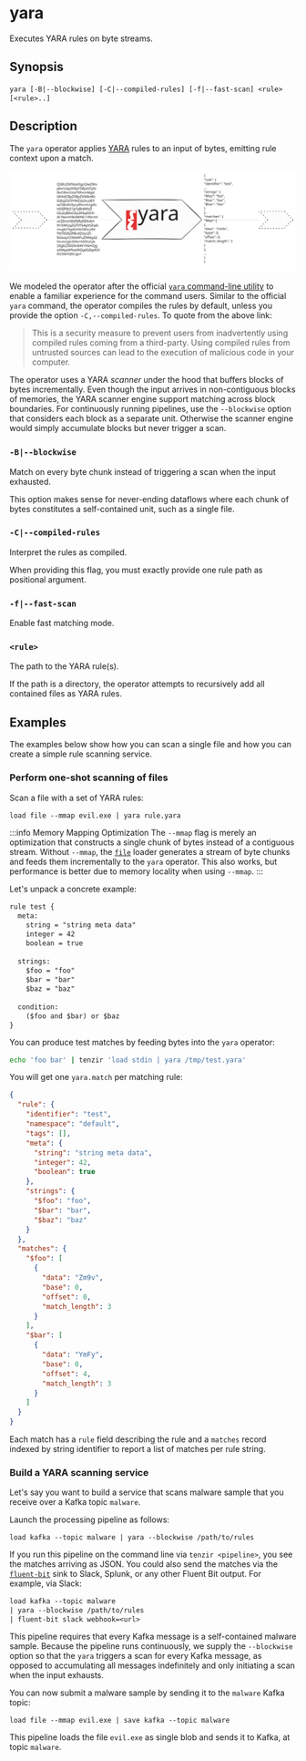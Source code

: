# yara

Executes YARA rules on byte streams.

## Synopsis

```
yara [-B|--blockwise] [-C|--compiled-rules] [-f|--fast-scan] <rule> [<rule>..]
```

## Description

The `yara` operator applies [YARA](https://virustotal.github.io/yara/) rules to
an input of bytes, emitting rule context upon a match.

![YARA Operator](yara-operator.excalidraw.svg)

We modeled the operator after the official [`yara` command-line
utility](https://yara.readthedocs.io/en/stable/commandline.html) to enable a
familiar experience for the command users. Similar to the official `yara`
command, the operator compiles the rules by default, unless you provide the
option `-C,--compiled-rules`. To quote from the above link:

> This is a security measure to prevent users from inadvertently using compiled
> rules coming from a third-party. Using compiled rules from untrusted sources
> can lead to the execution of malicious code in your computer.

The operator uses a YARA *scanner* under the hood that buffers blocks of bytes
incrementally. Even though the input arrives in non-contiguous blocks of
memories, the YARA scanner engine support matching across block boundaries. For
continuously running pipelines, use the `--blockwise` option that considers each
block as a separate unit. Otherwise the scanner engine would simply accumulate
blocks but never trigger a scan.

### `-B|--blockwise`

Match on every byte chunk instead of triggering a scan when the input exhausted.

This option makes sense for never-ending dataflows where each chunk of bytes
constitutes a self-contained unit, such as a single file.

### `-C|--compiled-rules`

Interpret the rules as compiled.

When providing this flag, you must exactly provide one rule path as positional
argument.

### `-f|--fast-scan`

Enable fast matching mode.

### `<rule>`

The path to the YARA rule(s).

If the path is a directory, the operator attempts to recursively add all
contained files as YARA rules.

## Examples

The examples below show how you can scan a single file and how you can create a
simple rule scanning service.

### Perform one-shot scanning of files

Scan a file with a set of YARA rules:

```
load file --mmap evil.exe | yara rule.yara
```

:::info Memory Mapping Optimization
The `--mmap` flag is merely an optimization that constructs a single chunk of
bytes instead of a contiguous stream. Without `--mmap`, the
[`file`](../connectors/file.md) loader generates a stream of byte chunks and
feeds them incrementally to the `yara` operator. This also works, but
performance is better due to memory locality when using `--mmap`.
:::

Let's unpack a concrete example:

```yara
rule test {
  meta:
    string = "string meta data"
    integer = 42
    boolean = true

  strings:
    $foo = "foo"
    $bar = "bar"
    $baz = "baz"

  condition:
    ($foo and $bar) or $baz
}
```

You can produce test matches by feeding bytes into the `yara` operator:

```bash
echo 'foo bar' | tenzir 'load stdin | yara /tmp/test.yara'
```

You will get one `yara.match` per matching rule:

```json
{
  "rule": {
    "identifier": "test",
    "namespace": "default",
    "tags": [],
    "meta": {
      "string": "string meta data",
      "integer": 42,
      "boolean": true
    },
    "strings": {
      "$foo": "foo",
      "$bar": "bar",
      "$baz": "baz"
    }
  },
  "matches": {
    "$foo": [
      {
        "data": "Zm9v",
        "base": 0,
        "offset": 0,
        "match_length": 3
      }
    ],
    "$bar": [
      {
        "data": "YmFy",
        "base": 0,
        "offset": 4,
        "match_length": 3
      }
    ]
  }
}
```

Each match has a `rule` field describing the rule and a `matches` record
indexed by string identifier to report a list of matches per rule string.

### Build a YARA scanning service

Let's say you want to build a service that scans malware sample that you receive
over a Kafka topic `malware`.

Launch the processing pipeline as follows:

```
load kafka --topic malware | yara --blockwise /path/to/rules
```

If you run this pipeline on the command line via `tenzir <pipeline>`, you see
the matches arriving as JSON. You could also send the matches via the
[`fluent-bit`](fluent-bit.md) sink to Slack, Splunk, or any other
Fluent Bit output. For example, via Slack:

```
load kafka --topic malware
| yara --blockwise /path/to/rules
| fluent-bit slack webhook=<url>
```

This pipeline requires that every Kafka message is a self-contained malware
sample. Because the pipeline runs continuously, we supply the `--blockwise`
option so that the `yara` triggers a scan for every Kafka message, as opposed to
accumulating all messages indefinitely and only initiating a scan when the input
exhausts.

You can now submit a malware sample by sending it to the `malware` Kafka topic:

```
load file --mmap evil.exe | save kafka --topic malware
```

This pipeline loads the file `evil.exe` as single blob and sends it to Kafka, at
topic `malware`.
